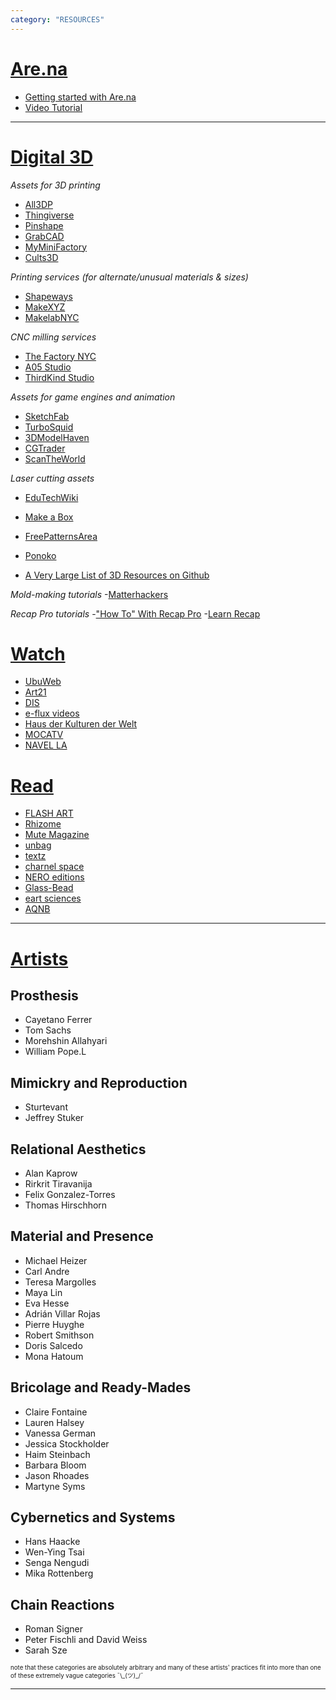 ```yaml
---
category: "RESOURCES"
---
```



# <u>Are.na</u>

- [Getting started with Are.na](https://www.are.na/getting-started)
- [Video Tutorial](https://support.are.na/help/can-i-watch-a-tutorial-3b49c282)

*** 

# <u>Digital 3D</u>
*Assets for 3D printing*
- [All3DP](https://all3dp.com/)
- [Thingiverse](https://www.thingiverse.com/)
- [Pinshape](https://pinshape.com/)
- [GrabCAD](https://grabcad.com/library)
- [MyMiniFactory](https://www.myminifactory.com/)
- [Cults3D](https://cults3d.com/en)

*Printing services (for alternate/unusual materials & sizes)*
- [Shapeways](https://www.shapeways.com/)
- [MakeXYZ](https://www.makexyz.com/)
- [MakelabNYC](https://makelab.nyc/)

*CNC milling services*
- [The Factory NYC](https://www.thefactorynyc.com/cnc-milling.html)
- [A05 Studio](https://a05studio.com/cnc)
- [ThirdKind Studio](http://www.thirdkindstudio.com/)


*Assets for game engines and animation*
- [SketchFab](https://sketchfab.com/)
- [TurboSquid](https://www.turbosquid.com/)
- [3DModelHaven](https://3dmodelhaven.com/)
- [CGTrader](https://www.cgtrader.com/3d-models)
- [ScanTheWorld](https://www.myminifactory.com/scantheworld/)

*Laser cutting assets*
- [EduTechWiki](https://edutechwiki.unige.ch/en/Laser_cutting_assets)
- [Make a Box](https://makeabox.io/)
- [FreePatternsArea](https://www.freepatternsarea.com/)
- [Ponoko](https://www.ponoko.com/free-laser-cutting-files-templates)

- [A Very Large List of 3D Resources on Github](https://github.com/agmmnn/awesome-blender)

*Mold-making tutorials*
-[Matterhackers](https://www.youtube.com/channel/UCDk3ScYL7OaeGbOPdDIqIlQ)

*Recap Pro tutorials*
-["How To" With Recap Pro](https://www.youtube.com/playlist?list=PLQOxJKbIe-74Rij8eZl4l8RH_zg1Jci1E)
-[Learn Recap](https://knowledge.autodesk.com/support/recap/learn?sort=score)

# <u>Watch</u>
- [UbuWeb](http://ubu.com/)
- [Art21](https://www.pbs.org/show/art-21/)
- [DIS](https://dis.art/)
- [e-flux videos](https://www.youtube.com/user/efluxvideos)
- [Haus der Kulturen der Welt](https://www.youtube.com/user/HKWStream/featured)
- [MOCATV](https://www.youtube.com/user/MOCATV)
- [NAVEL LA](https://vimeo.com/navellosangeles)

# <u>Read</u>
- [FLASH ART](https://flash---art.com/)
- [Rhizome](https://rhizome.org/)
- [Mute Magazine](https://www.metamute.org/)
- [unbag](https://unbag.net/)
- [textz](https://textz.com/)
- [charnel space](https://www.charnel.space/)
- [NERO editions](https://www.neroeditions.com/magazine/)
- [Glass-Bead](https://www.glass-bead.org/?lang=enview)
- [eart sciences](https://sciences.earth/)
- [AQNB](https://www.aqnb.com/)


***

# <u>Artists</u>

## Prosthesis
- Cayetano Ferrer
- Tom Sachs
- Morehshin Allahyari
- William Pope.L

## Mimickry and Reproduction
- Sturtevant
- Jeffrey Stuker

## Relational Aesthetics
- Alan Kaprow
- Rirkrit Tiravanija
- Felix Gonzalez-Torres
- Thomas Hirschhorn

## Material and Presence
- Michael Heizer
- Carl Andre
- Teresa Margolles
- Maya Lin
- Eva Hesse
- Adrián Villar Rojas
- Pierre Huyghe
- Robert Smithson
- Doris Salcedo
- Mona Hatoum 

## Bricolage and Ready-Mades
- Claire Fontaine
- Lauren Halsey
- Vanessa German
- Jessica Stockholder
- Haim Steinbach
- Barbara Bloom
- Jason Rhoades
- Martyne Syms

## Cybernetics and Systems
- Hans Haacke
- Wen-Ying Tsai
- Senga Nengudi
- Mika Rottenberg

## Chain Reactions
- Roman Signer
- Peter Fischli and David Weiss
- Sarah Sze

<sub><sup>note that these categories are absolutely arbitrary and many of these artists' practices fit into more than one of these extremely vague categories ¯\\\_(ツ)\_/¯</sup></sub> 

---